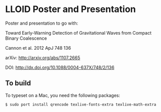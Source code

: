 LLOID Poster and Presentation
=============================

Poster and presentation to go with:

Toward Early-Warning Detection of Gravitational Waves from Compact Binary Coalescence

Cannon et al. 2012 ApJ 748 136

arXiv: http://arxiv.org/abs/1107.2665

DOI: http://dx.doi.org/10.1088/0004-637X/748/2/136

To build
--------

To typeset on a Mac, you need the following packages:

    $ sudo port install qrencode texlive-fonts-extra texlive-math-extra
